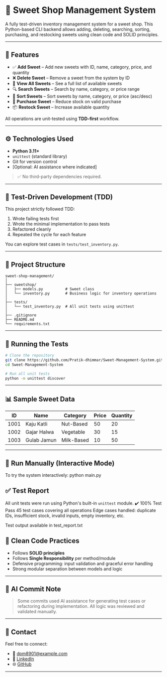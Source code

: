 # 🍬 Sweet Shop Management System

A fully test-driven inventory management system for a sweet shop. This Python-based CLI backend allows adding, deleting, searching, sorting, purchasing, and restocking sweets using clean code and SOLID principles.

---

## 📌 Features

- ✅ **Add Sweet** – Add new sweets with ID, name, category, price, and quantity
- ❌ **Delete Sweet** – Remove a sweet from the system by ID
- 👀 **View All Sweets** – See a full list of available sweets
- 🔍 **Search Sweets** – Search by name, category, or price range
- 🧮 **Sort Sweets** – Sort sweets by name, category, or price (asc/desc)
- 🛒 **Purchase Sweet** – Reduce stock on valid purchase
- 📦 **Restock Sweet** – Increase available quantity

All operations are unit-tested using **TDD-first** workflow.

---

## ⚙️ Technologies Used

- **Python 3.11+**
- `unittest` (standard library)
- Git for version control
- [Optional: AI assistance where indicated]

> ✅ No third-party dependencies required.

---

## 🧪 Test-Driven Development (TDD)

This project strictly followed TDD:
1. Wrote failing tests first
2. Wrote the minimal implementation to pass tests
3. Refactored cleanly
4. Repeated the cycle for each feature

You can explore test cases in `tests/test_inventory.py`.

---

## 📁 Project Structure

```text
sweet-shop-management/
│
├── sweetshop/
│   ├── models.py          # Sweet class
│   └── inventory.py       # Business logic for inventory operations
│
├── tests/
│   └── test_inventory.py  # All unit tests using unittest
│
├── .gitignore
├── README.md
└── requirements.txt
```

---

## 🧪 Running the Tests

```bash
# Clone the repository
git clone https://github.com/Pratik-dhimmar/Sweet-Management-System.git
cd Sweet-Management-System 

# Run all unit tests
python -m unittest discover
```

---

## 📊 Sample Sweet Data

| ID   | Name        | Category     | Price | Quantity |
|------|-------------|--------------|-------|----------|
| 1001 | Kaju Katli  | Nut-Based    | 50    | 20       |
| 1002 | Gajar Halwa | Vegetable    | 30    | 15       |
| 1003 | Gulab Jamun | Milk-Based   | 10    | 50       |

---

## 🧪 Run Manually (Interactive Mode)

To try the system interactively:
python main.py

## ✅ Test Report

All unit tests were run using Python's built-in `unittest` module.
✔️ 100% Test Pass
45 test cases covering all operations
Edge cases handled: duplicate IDs, insufficient stock, invalid inputs, empty inventory, etc.

Test output available in test_report.txt


## 🧼 Clean Code Practices

- Follows **SOLID principles**
- Follows **Single Responsibility** per method/module
- Defensive programming: input validation and graceful error handling
- Strong modular separation between models and logic

---

## 🧠 AI Commit Note

> Some commits used AI assistance for generating test cases or refactoring during implementation. All logic was reviewed and validated manually.

---


## 🙋 Contact

Feel free to connect:

- 📧 dpm8901@example.com
- 💼 [LinkedIn](https://www.linkedin.com/in/pratik-dhimmar-3168002b4/)
- 🌐 [GitHub](https://github.com/Pratik-dhimmar/)

---

